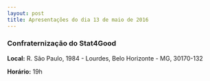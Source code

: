 ```yaml
---
layout: post
title: Apresentações do dia 13 de maio de 2016
---
```


### Confraternização do Stat4Good

**Local:**  R. São Paulo, 1984 - Lourdes, Belo Horizonte - MG, 30170-132

**Horário:** 19h